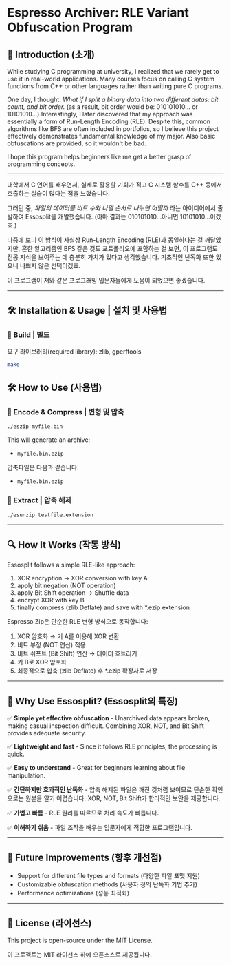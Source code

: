 # Espresso Archiver: RLE Variant Obfuscation Program

## 📌 Introduction (소개)

While studying C programming at university, I realized that we rarely get to use it in real-world applications. 
Many courses focus on calling C system functions from C++ or other languages rather than writing pure C programs.

One day, I thought: *What if I split a binary data into two different datas: bit count, and bit order.*
(as a result, bit order would be: 010101010... or 10101010...)
Interestingly, I later discovered that my approach was essentially a form of Run-Length Encoding (RLE). 
Despite this, common algorithms like BFS are often included in portfolios, so I believe this project effectively demonstrates fundamental knowledge of my major.
Also basic obfuscations are provided, so it wouldn't be bad.

I hope this program helps beginners like me get a better grasp of programming concepts.

---

대학에서 C 언어를 배우면서, 실제로 활용할 기회가 적고 C 시스템 함수를 C++ 등에서 호출하는 실습이 많다는 점을 느꼈습니다.

그러던 중, *파일의 데이터를 비트 수와 나열 순서로 나누면 어떨까* 라는 아이디어에서 출발하여 Essosplit을 개발했습니다.
(아마 결과는 010101010...아니면 10101010...이겠죠.)

나중에 보니 이 방식이 사실상 Run-Length Encoding (RLE)과 동일하다는 걸 깨달았지만, 
흔한 알고리즘인 BFS 같은 것도 포트폴리오에 포함하는 걸 보면, 이 프로그램도 전공 지식을 보여주는 데 충분히 가치가 있다고 생각했습니다.
기초적인 난독화 또한 있으니 나쁘지 않은 선택이겠죠.

이 프로그램이 저와 같은 프로그래밍 입문자들에게 도움이 되었으면 좋겠습니다.

---

## 🛠 Installation & Usage | 설치 및 사용법


### 🔹 Build | 빌드

요구 라이브러리(required library): zlib, gperftools

```sh
make
```

## 🛠 How to Use (사용법)

### 🔹 Encode & Compress | 변형 및 압축


```sh
./eszip myfile.bin
```

This will generate an archive:

- `myfile.bin.ezip`

압축파일은 다음과 같습니다:

- `myfile.bin.ezip`

### 🔹 Extract | 압축 해제

```sh
./esunzip testfile.extension
```

---

## 🔍 How It Works (작동 방식)

Essosplit follows a simple RLE-like approach:

1. XOR encryption → XOR conversion with key A
2. apply bit negation (NOT operation)
3. apply Bit Shift operation → Shuffle data
4. encrypt XOR with key B
4. finally compress (zlib Deflate) and save with *.ezip extension

Espresso Zip은 단순한 RLE 변형 방식으로 동작합니다:


1. XOR 암호화 → 키 A를 이용해 XOR 변환
2. 비트 부정 (NOT 연산) 적용
3. 비트 쉬프트 (Bit Shift) 연산 → 데이터 흐트리기
4. 키 B로 XOR 암호화
4. 최종적으로 압축 (zlib Deflate) 후 *.ezip 확장자로 저장


---

## 📌 Why Use Essosplit? (Essosplit의 특징)

✅ **Simple yet effective obfuscation** - Unarchived data appears broken, making casual inspection difficult. Combining XOR, NOT, and Bit Shift provides adequate security.

✅ **Lightweight and fast** - Since it follows RLE principles, the processing is quick.

✅ **Easy to understand** - Great for beginners learning about file manipulation.

✅ **간단하지만 효과적인 난독화** - 압축 해제된 파일은 깨진 것처럼 보이므로 단순한 확인으로는 원본을 알기 어렵습니다. XOR, NOT, Bit Shift가 합리적인 보안을 제공합니다.


✅ **가볍고 빠름** - RLE 원리를 따르므로 처리 속도가 빠릅니다.

✅ **이해하기 쉬움** - 파일 조작을 배우는 입문자에게 적합한 프로그램입니다.

---

## 🔧 Future Improvements (향후 개선점)

- Support for different file types and formats (다양한 파일 포맷 지원)
- Customizable obfuscation methods (사용자 정의 난독화 기법 추가)
- Performance optimizations (성능 최적화)

---

## 📜 License (라이선스)

This project is open-source under the MIT License.

이 프로젝트는 MIT 라이선스 하에 오픈소스로 제공됩니다.
